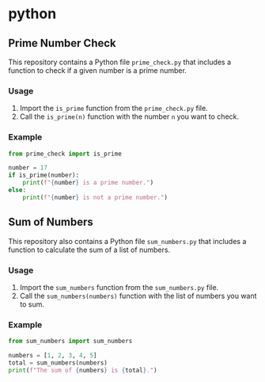 # python

## Prime Number Check

This repository contains a Python file `prime_check.py` that includes a function to check if a given number is a prime number.

### Usage

1. Import the `is_prime` function from the `prime_check.py` file.
2. Call the `is_prime(n)` function with the number `n` you want to check.

### Example

```python
from prime_check import is_prime

number = 17
if is_prime(number):
    print(f"{number} is a prime number.")
else:
    print(f"{number} is not a prime number.")
```

## Sum of Numbers

This repository also contains a Python file `sum_numbers.py` that includes a function to calculate the sum of a list of numbers.

### Usage

1. Import the `sum_numbers` function from the `sum_numbers.py` file.
2. Call the `sum_numbers(numbers)` function with the list of numbers you want to sum.

### Example

```python
from sum_numbers import sum_numbers

numbers = [1, 2, 3, 4, 5]
total = sum_numbers(numbers)
print(f"The sum of {numbers} is {total}.")
```
